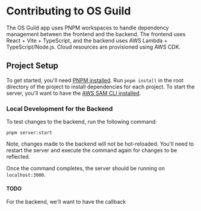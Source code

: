# Contributing to OS Guild

The OS Guild app uses PNPM workspaces to handle dependency management between the frontend and the backend. The frontend uses React + Vite + TypeScript, and the backend uses AWS Lambda + TypeScript/Node.js. Cloud resources are provisioned using AWS CDK.

## Project Setup

To get started, you'll need [PNPM installed](https://pnpm.io/installation). Run `pnpm install` in the root directory of the project to install dependencies for each project. To start the server, you'll want to have the [AWS SAM CLI installed](https://docs.aws.amazon.com/serverless-application-model/latest/developerguide/install-sam-cli.html).

### Local Development for the Backend

To test changes to the backend, run the following command:

`pnpm server:start`

Note, changes made to the backend will not be hot-reloaded. You'll need to restart the server and execute the command again for changes to be reflected. 

Once the command completes, the server should be running on `localhost:3000`.

#### TODO

For the backend, we'll want to have the callback 